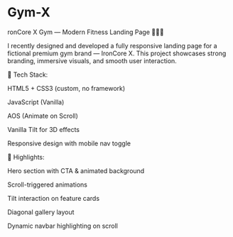 # Gym-X
ronCore X Gym — Modern Fitness Landing Page 🏋‍♂🔥

I recently designed and developed a fully responsive landing page for a fictional premium gym brand — IronCore X. This project showcases strong branding, immersive visuals, and smooth user interaction.

🧰 Tech Stack:

HTML5 + CSS3 (custom, no framework)

JavaScript (Vanilla)

AOS (Animate on Scroll)

Vanilla Tilt for 3D effects

Responsive design with mobile nav toggle


🎯 Highlights:

Hero section with CTA & animated background

Scroll-triggered animations

Tilt interaction on feature cards

Diagonal gallery layout

Dynamic navbar highlighting on scroll


